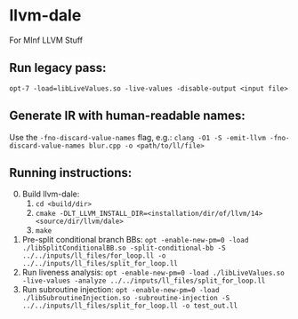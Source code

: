 # llvm-dale
For MInf LLVM Stuff

## Run legacy pass:
`opt-7 -load=libLiveValues.so -live-values -disable-output <input file>`

## Generate IR with human-readable names:
Use the `-fno-discard-value-names` flag, e.g.:
`clang -O1 -S -emit-llvm -fno-discard-value-names blur.cpp -o <path/to/ll/file>`

## Running instructions:
0. Build llvm-dale:
    1. `cd <build/dir>`
    2. `cmake -DLT_LLVM_INSTALL_DIR=<installation/dir/of/llvm/14> <source/dir/llvm/dale>`
    3. `make`
1. Pre-split conditional branch BBs:
    `opt -enable-new-pm=0 -load ./libSplitConditionalBB.so -split-conditional-bb -S ../../inputs/ll_files/for_loop.ll -o ../../inputs/ll_files/split_for_loop.ll`
2. Run liveness analysis:
    `opt -enable-new-pm=0 -load ./libLiveValues.so -live-values -analyze ../../inputs/ll_files/split_for_loop.ll`
3. Run subroutine injection:
    `opt -enable-new-pm=0 -load ./libSubroutineInjection.so -subroutine-injection -S ../../inputs/ll_files/split_for_loop.ll -o test_out.ll`

